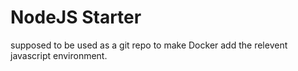 # NodeJS Starter

supposed to be used as a git repo to make Docker add the relevent javascript environment.